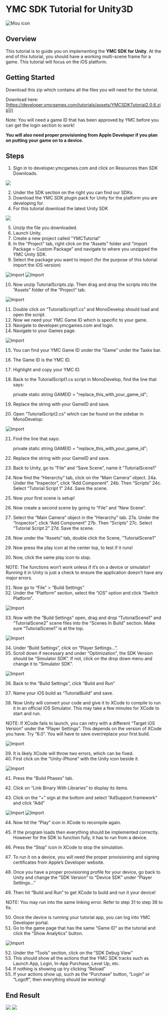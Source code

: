 # YMC SDK Tutorial for Unity3D
![Mou icon](http://developer.ymcgames.com/images/ymc-logo.png)

## Overview

This tutorial is to guide you on implementing the **YMC SDK for Unity**. At the end of this tutorial, you should have a working multi-scene frame for a game. This tutorial will focus on the iOS platform.

## Getting Started

Download this zip which contains all the files you will need for the tutorial.

Download here: [https://developer.ymcgames.com/tutorials/assets/YMCSDKTutorial2.0.6.zip]()

Note: You will need a game ID that has been approved by YMC before you can get the login section to work!

**You will also need proper provisioning from Apple Developer if you plan on putting your game on to a device.**

## Steps

1. Sign in to developer.ymcgames.com and click on Resources then SDK Downloads.

![](/images/part1.jpg)

2. Under the SDK section on the right you can find our SDKs
3. Download the YMC SDK plugin pack for Unity for the platform you are developing for.
4. For this tutorial download the latest Unity SDK

![](/images/part2.jpg)

5. Unzip the file you downloaded.
6. Launch Unity.
7. Create a new project called "YMCTutorial"
8. In the "Project" tab, right click on the "Assets" folder and "Import Package > Custom Package” and navigate to where you unzipped the YMC Unity SDK.
9. Select the package you want to import (for the purpose of this tutorial import the iOS version)

![Import](/images/part3.jpg)
![Import](/images/part4.png)

10. Now unzip TutorialScripts.zip. Then drag and drop the scripts into the “Assets” folder of the “Project” tab.

![Import](/images/part5.jpg)

11. Double click on “TutorialScript1.cs” and MonoDevelop should load and open the script.
12. Now we need your YMC Game ID which is specific to your game.
13. Navigate to developer.ymcgames.com and login.
14. Navigate to your Games page.

![Import](/images/part6.jpg)

15. You can find your YMC Game ID under the “Game” under the Tasks bar.
16. The Game ID is the YMC ID.
17. Highlight and copy your YMC ID.

18. Back to the TutorialScript1.cs script in MonoDevelop, find the line that says:

	private static string GAMEID = "replace_this_with_your_game_id";
	
19. Replace the string with your GameID and save.

20. Open “TutorialScript2.cs” which can be found on the sidebar in MonoDevelop:

![Import](/images/part7.jpg)

21. Find the line that says:

	private static string GAMEID = "replace_this_with_your_game_id";
	
22. Replace the string with your GameID and save.

23. Back to Unity, go to “File” and “Save Scene”, name it “TutorialScene1”
24. Now find the “Hierarchy” tab, click on the “Main Camera” object.
24a. Under the “Inspector”, click “Add Component”.
24b. Then “Scripts”
24c. Select “Tutorial Script 1”
24d. Save the scene.

25. Now your first scene is setup!

26. Now create a second scene by going to “File” and “New Scene”.
27. Select the “Main Camera” object in the “Hierarchy” tab.
27a. Under the “Inspector”, click “Add Component”
27b. Then “Scripts”
27c. Select “Tutorial Script 2”
27d. Save the scene.
28. Now under the “Assets” tab, double click the Scene, “TutorialScene1”
29. Now press the play icon at the center top, to test if it runs!
30. Now, click the same play icon to stop.

NOTE: The functions won’t work unless if it’s on a device or simulator! Running it in Unity is just a check to ensure the application doesn’t have any major errors.

31. Now go to “File” > “Build Settings”
32. Under the “Platform” section, select the “iOS” option and click “Switch Platform”.

![Import](/images/BuildSettings.jpg)

33. Now with the “Build Settings” open, drag and drop “TutorialScene1” and “TutorialScene2” scene files into the “Scenes In Build” section. Make sure “TutorialScene1” is at the top.

![Import](/images/BuildSettings2.jpg)

34. Under “Build Settings”, click on “Player Settings...”.
35. Scroll down if necessary and under “Optimization”, the SDK Version should be “Simulator SDK”. If not, click on the drop down menu and change it to “Simulator SDK”.

![Import](/images/PlayerSettings.jpg)

36. Back to the “Build Settings”, click “Build and Run”
37. Name your iOS build as “TutorialBuild” and save.

38. Now Unity will convert your code and give it to XCode to compile to run it in an official iOS Simulator. This may take a few minutes for XCode to start and run.

NOTE: If XCode fails to launch, you can retry with a different “Target iOS Version” under the “Player Settings”. This depends on the version of XCode you have. Try “6.0”. You will have to save over/replace your first build.

![Import](/images/PlayerSettings2.jpg)

39. It is likely XCode will throw two errors, which can be fixed.
40. First click on the “Unity-iPhone” with the Unity icon beside it.

![Import](/images/XCodeError.jpg)

41. Press the “Build Phases” tab.
42. Click on “Link Binary With Libraries” to display its items.

43. Click on the “+” sign at the bottom and select “AdSupport.framework” and click “Add”

![Import](/images/BuildSettingList.jpg)
![Import](/images/AdFramework.jpg)

44. Now hit the “Play” icon in XCode to recompile again.
45. If the program loads then everything should be implemented correctly. However for the SDK to function fully, it has to run from a device.
46. Press the “Stop” icon in XCode to stop the simulation.

47. To run it on a device, you will need the proper provisioning and signing certificates from Apple’s Developer website.
48. Once you have a proper provisioning profile for your device, go back to Unity and change the “SDK Version” to “Device SDK” under “Player Settings…”
49. Then hit “Build and Run” to get XCode to build and run it your device!

NOTE: You may run into the same linking error. Refer to step 31 to step 36 to fix.

50. Once the device is running your tutorial app, you can log into YMC Developer portal.
51. Go to the game page that has the same “Game ID” as the tutorial and click the “Show Analytics” button.

![Import](/images/AnalyticsButton.jpg)

52. Under the “Tools” section, click on the “SDK Debug View”
53. This should show all the actions that the YMC SDK tracks such as Launch App, Login, In-App Purchase, Level Up, etc.
54. If nothing is showing up try clicking “Reload”
55. If your actions show up, such as the “Purchase” button, “Login” or “Logoff”, then everything should be working!

## End Result

![](/images/Scene1.png)
![](/images/Scene2.png)
